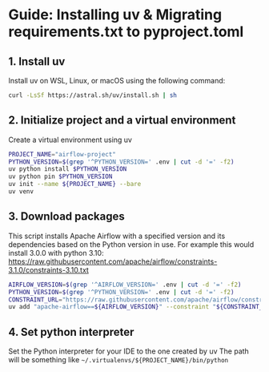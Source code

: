 # Guide: Installing uv & Migrating requirements.txt to pyproject.toml

## 1. Install uv

Install uv on WSL, Linux, or macOS using the following command:

```bash
curl -LsSf https://astral.sh/uv/install.sh | sh
```

## 2. Initialize project and a virtual environment
Create a virtual environment using uv

```bash
PROJECT_NAME="airflow-project"
PYTHON_VERSION=$(grep '^PYTHON_VERSION=' .env | cut -d '=' -f2)
uv python install $PYTHON_VERSION
uv python pin $PYTHON_VERSION
uv init --name ${PROJECT_NAME} --bare
uv venv
```

## 3. Download packages
This script installs Apache Airflow with a specified version and its dependencies based on the Python version in use.
For example this would install 3.0.0 with python 3.10: https://raw.githubusercontent.com/apache/airflow/constraints-3.1.0/constraints-3.10.txt

```bash
AIRFLOW_VERSION=$(grep '^AIRFLOW_VERSION=' .env | cut -d '=' -f2)
PYTHON_VERSION=$(grep '^PYTHON_VERSION=' .env | cut -d '=' -f2)
CONSTRAINT_URL="https://raw.githubusercontent.com/apache/airflow/constraints-${AIRFLOW_VERSION}/constraints-${PYTHON_VERSION}.txt"
uv add "apache-airflow==${AIRFLOW_VERSION}" --constraint "${CONSTRAINT_URL}"
```

## 4. Set python interpreter
Set the Python interpreter for your IDE to the one created by uv
The path will be something like `~/.virtualenvs/${PROJECT_NAME}/bin/python`
